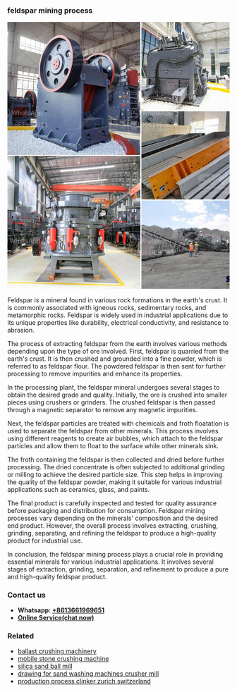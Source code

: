 <h3>feldspar mining process</h3><img src='1708497554.jpg' alt=''><p>Feldspar is a mineral found in various rock formations in the earth's crust. It is commonly associated with igneous rocks, sedimentary rocks, and metamorphic rocks. Feldspar is widely used in industrial applications due to its unique properties like durability, electrical conductivity, and resistance to abrasion.</p><p>The process of extracting feldspar from the earth involves various methods depending upon the type of ore involved. First, feldspar is quarried from the earth's crust. It is then crushed and grounded into a fine powder, which is referred to as feldspar flour. The powdered feldspar is then sent for further processing to remove impurities and enhance its properties.</p><p>In the processing plant, the feldspar mineral undergoes several stages to obtain the desired grade and quality. Initially, the ore is crushed into smaller pieces using crushers or grinders. The crushed feldspar is then passed through a magnetic separator to remove any magnetic impurities.</p><p>Next, the feldspar particles are treated with chemicals and froth floatation is used to separate the feldspar from other minerals. This process involves using different reagents to create air bubbles, which attach to the feldspar particles and allow them to float to the surface while other minerals sink.</p><p>The froth containing the feldspar is then collected and dried before further processing. The dried concentrate is often subjected to additional grinding or milling to achieve the desired particle size. This step helps in improving the quality of the feldspar powder, making it suitable for various industrial applications such as ceramics, glass, and paints.</p><p>The final product is carefully inspected and tested for quality assurance before packaging and distribution for consumption. Feldspar mining processes vary depending on the minerals' composition and the desired end product. However, the overall process involves extracting, crushing, grinding, separating, and refining the feldspar to produce a high-quality product for industrial use.</p><p>In conclusion, the feldspar mining process plays a crucial role in providing essential minerals for various industrial applications. It involves several stages of extraction, grinding, separation, and refinement to produce a pure and high-quality feldspar product.</p><h3>Contact us</h3><ul><li><strong>Whatsapp:&nbsp;<a href="https://wa.me/8613661969651">+8613661969651</a></strong></li><li><a href="https://swt.shibang-china.com/?git&amp;zhl&amp;feldspar mining process"><strong>Online Service(chat now)</strong></a></li></ul><h3>Related</h3><ul><li><a href='ballast crushing machinery.md'>ballast crushing machinery</a></li><li><a href='mobile stone crushing machine.md'>mobile stone crushing machine</a></li><li><a href='silica sand ball mill.md'>silica sand ball mill</a></li><li><a href='drawing for sand washing machines crusher mill.md'>drawing for sand washing machines crusher mill</a></li><li><a href='production process clinker zurich switzerland.md'>production process clinker zurich switzerland</a></li></ul>